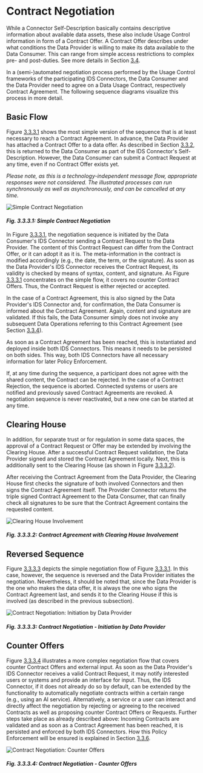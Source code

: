 # Contract Negotiation

While a Connector Self-Description basically contains descriptive information about available 
data assets, these also include Usage Control information in form of a Contract Offer. A Contract 
Offer describes under what conditions the Data Provider is willing to make its data available to the 
Data Consumer. This can range from simple access restrictions to complex pre- and post-duties. See 
more details in Section [3.4](../3_4_Information_Layer). <!TODO Deep-Link to information layer explaining a contract offer.!>

In a (semi-)automated negotiation process performed by the Usage Control frameworks of the 
participating IDS Connectors, the Data Consumer and the Data Provider need to agree on a Data Usage
Contract, respectively Contract Agreement. The following sequence diagrams visualize this process in 
more detail.

## Basic Flow

Figure [3.3.3.1](#_fig-3331-simple-contract-negotiation_) shows the most simple version of the sequence 
that is at least necessary to reach a Contract Agreement. In advance, the Data Provider has attached 
a Contract Offer to a data offer. As described in Section [3.3.2](3_3_2_Data_Offering.md), this is 
returned to the Data Consumer as part of the IDS Connector's Self-Description. However, the Data 
Consumer can submit a Contract Request at any time, even if no Contract Offer exists yet.

_Please note, as this is a technology-independent message flow, appropriate responses were not
considered. The illustrated processes can run synchronously as well as asynchronously, and can be
cancelled at any time._

![Simple Contract Negotiation](media/policy-negotiation-sequence-1.png)
#### _Fig. 3.3.3.1: Simple Contract Negotiation_

In Figure [3.3.3.1](#_fig-3331-simple-contract-negotiation_), the negotiation sequence is initiated by the 
Data Consumer's IDS Connector sending a Contract Request to the Data Provider. The content of this 
Contract Request can differ from the Contract Offer, or it can adopt it as it is. The 
meta-information in the contract is modified accordingly (e.g., the date, the term, or the 
signature). As soon as the Data Provider's IDS Connector receives the Contract Request, its validity 
is checked by means of syntax, content, and signature. As Figure [3.3.3.1](#_fig-3331-simple-contract-negotiation_) 
concentrates on the simple flow, it covers no counter Contract Offers. Thus, the Contract Request is 
either rejected or accepted.

In the case of a Contract Agreement, this is also signed by the Data Provider's IDS Connector and, 
for confirmation, the Data Consumer is informed about the Contract Agreement. Again, content and
signature are validated. If this fails, the Data Consumer simply does not invoke any subsequent 
Data Operations referring to this Contract Agreement (see Section [3.3.4](3_3_4_Exchanging_Data.md)).

As soon as a Contract Agreement has been reached, this is instantiated and deployed inside both IDS 
Connectors. This means it needs to be persisted on both sides. This way, both IDS Connectors have 
all necessary information for later Policy Enforcement.

If, at any time during the sequence, a participant does not agree with the shared content, the 
Contract can be rejected. In the case of a Contract Rejection, the sequence is aborted. Connected 
systems or users are notified and previously saved Contract Agreements are revoked. A negotiation 
sequence is never reactivated, but a new one can be started at any time.

## Clearing House

In addition, for separate trust or for regulation in some data spaces, the approval of a Contract Request or Offer may be extended by
involving the Clearing House. After a successful Contract Request validation, the Data Provider 
signed and stored the Contract Agreement locally. Next, this is additionally sent to the Clearing
House (as shown in Figure [3.3.3.2](#_fig-3332-contract-agreement-with-clearing-house-involvement_)).

After receiving the Contract Agreement from the Data Provider, the Clearing House first checks the 
signature of both involved Connectors and then signs the Contract Agreement itself. The Provider 
Connector returns the triple signed Contract Agreement to the Data Consumer, that can finally check 
all signatures to be sure that the Contract Agreement contains the requested content.

![Clearing House Involvement](media/policy-negotiation-sequence-4.png)
#### _Fig. 3.3.3.2: Contract Agreement with Clearing House Involvement_

## Reversed Sequence

Figure [3.3.3.3](#_fig-cc-contract-negotiation---initiation-by-data-provider_) depicts the simple 
negotiation flow of Figure [3.3.3.1](#_fig-3331-contract-negotiation---initiation-by-data-provider_). 
In this case, however, the sequence is reversed and the Data Provider initiates the negotiation. 
Nevertheless, it should be noted that, since the Data Provider is the one who makes the data offer, 
it is always the one who signs the Contract Agreement last, and sends it to the Clearing House if 
this is involved (as described in the previous subsection).

![Contract Negotiation: Initiation by Data Provider](media/policy-negotiation-sequence-2.png)
#### _Fig. 3.3.3.3: Contract Negotiation - Initiation by Data Provider_

## Counter Offers

Figure [3.3.3.4](#_fig-3334-contract-negotiation---counter-offers_) illustrates a more complex negotiation 
flow that covers counter Contract Offers and external input. As soon as the Data Provider's IDS 
Connector receives a valid Contract Request, it may notify interested users or systems and provide 
an interface for input. Thus, the IDS Connector, if it does not already do so by default, can be 
extended by the functionality to automatically negotiate contracts within a certain range (e.g., 
using an AI service). Alternatively, a service or a user can interact and directly affect the 
negotiation by rejecting or agreeing to the received Contracts as well as proposing counter 
Contract Offers or Requests. Further steps take place as already described above: Incoming Contracts 
are validated and as soon as a Contract Agreement has been reached, it is persisted and enforced by 
both IDS Connectors. How this Policy Enforcement will be ensured is explained in Section 
[3.3.6](3_3_6_Policy_Enforcement.md).

![Contract Negotiation: Counter Offers](media/policy-negotiation-sequence-3.png)
#### _Fig. 3.3.3.4: Contract Negotiation - Counter Offers_
